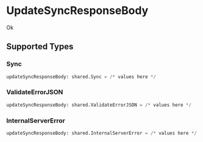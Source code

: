# UpdateSyncResponseBody

Ok


## Supported Types

### Sync

```python
updateSyncResponseBody: shared.Sync = /* values here */
```

### ValidateErrorJSON

```python
updateSyncResponseBody: shared.ValidateErrorJSON = /* values here */
```

### InternalServerError

```python
updateSyncResponseBody: shared.InternalServerError = /* values here */
```

